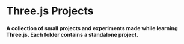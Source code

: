 # Three.js Projects

#### A collection of small projects and experiments made while learning Three.js. Each folder contains a standalone project. 
